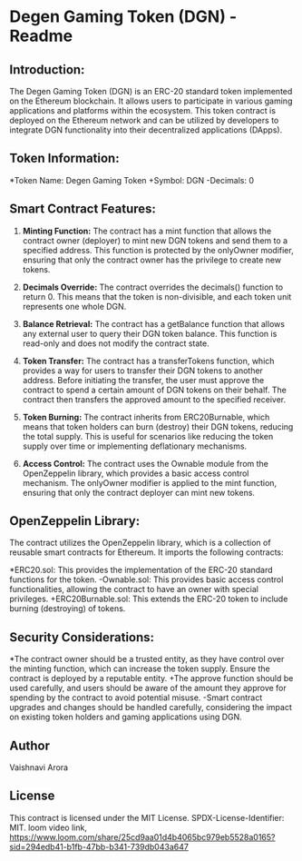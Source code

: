 # Degen Gaming Token (DGN) - Readme

## Introduction:
The Degen Gaming Token (DGN) is an ERC-20 standard token implemented on the Ethereum blockchain. It allows users to participate in various gaming applications and platforms within the ecosystem. This token contract is deployed on the Ethereum network and can be utilized by developers to integrate DGN functionality into their decentralized applications (DApps).

## Token Information:

*Token Name: Degen Gaming Token
+Symbol: DGN
-Decimals: 0

## Smart Contract Features:

1. **Minting Function:**
The contract has a mint function that allows the contract owner (deployer) to mint new DGN tokens and send them to a specified address. This function is protected by the onlyOwner modifier, ensuring that only the contract owner has the privilege to create new tokens.

2. **Decimals Override:**
The contract overrides the decimals() function to return 0. This means that the token is non-divisible, and each token unit represents one whole DGN.

3. **Balance Retrieval:**
The contract has a getBalance function that allows any external user to query their DGN token balance. This function is read-only and does not modify the contract state.

4. **Token Transfer:**
The contract has a transferTokens function, which provides a way for users to transfer their DGN tokens to another address. Before initiating the transfer, the user must approve the contract to spend a certain amount of DGN tokens on their behalf. The contract then transfers the approved amount to the specified receiver.

5. **Token Burning:**
The contract inherits from ERC20Burnable, which means that token holders can burn (destroy) their DGN tokens, reducing the total supply. This is useful for scenarios like reducing the token supply over time or implementing deflationary mechanisms.

6. **Access Control:**
The contract uses the Ownable module from the OpenZeppelin library, which provides a basic access control mechanism. The onlyOwner modifier is applied to the mint function, ensuring that only the contract deployer can mint new tokens.

## OpenZeppelin Library:
The contract utilizes the OpenZeppelin library, which is a collection of reusable smart contracts for Ethereum. It imports the following contracts:

*ERC20.sol: This provides the implementation of the ERC-20 standard functions for the token.
-Ownable.sol: This provides basic access control functionalities, allowing the contract to have an owner with special privileges.
+ERC20Burnable.sol: This extends the ERC-20 token to include burning (destroying) of tokens.

## Security Considerations:

*The contract owner should be a trusted entity, as they have control over the minting function, which can increase the token supply. Ensure the contract is deployed by a reputable entity.
+The approve function should be used carefully, and users should be aware of the amount they approve for spending by the contract to avoid potential misuse.
-Smart contract upgrades and changes should be handled carefully, considering the impact on existing token holders and gaming applications using DGN.

## Author
Vaishnavi Arora

## License
This contract is licensed under the MIT License. SPDX-License-Identifier: MIT. loom video link,
https://www.loom.com/share/25cd9aa01d4b4065bc979eb5528a0165?sid=294edb41-b1fb-47bb-b341-739db043a647
